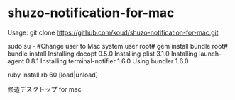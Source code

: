 shuzo-notification-for-mac
==========================

Usage:
git clone https://github.com/koud/shuzo-notification-for-mac.git

sudo su - #Change user to Mac system user
root# gem install bundle
root# bundle install
  Installing docopt 0.5.0
  Installing plist 3.1.0
  Installing launch-agent 0.8.1
  Installing terminal-notifier 1.6.0
  Using bundler 1.6.0

ruby install.rb 60 [load|unload]

修造デスクトップ for mac
